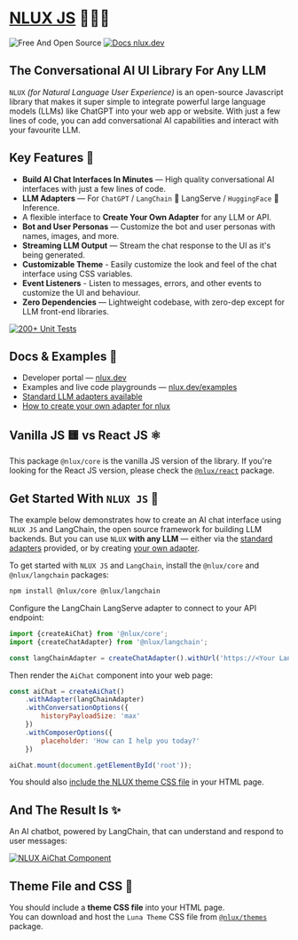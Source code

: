# [NLUX JS](https://nlux.dev) 🌲✨💬

![Free And Open Source](https://img.shields.io/badge/Free%20%26%20Open%20Source-1ccb61)
[![Docs nlux.dev](https://img.shields.io/badge/Docs_Website-nlux.dev-fa896b)](https://nlux.dev)

## The Conversational AI UI Library For Any LLM

`NLUX` _(for Natural Language User Experience)_ is an open-source Javascript library that makes it super simple to
integrate powerful large language models (LLMs) like ChatGPT into your web app or website. With just a few lines
of code, you can add conversational AI capabilities and interact with your favourite LLM.

## Key Features 🌟

* **Build AI Chat Interfaces In Minutes** ― High quality conversational AI interfaces with just a few lines of code.
* **LLM Adapters** ― For `ChatGPT` / `LangChain` 🦜 LangServe / `HuggingFace` 🤗 Inference.
* A flexible interface to **Create Your Own Adapter** for any LLM or API.
* **Bot and User Personas** ― Customize the bot and user personas with names, images, and more.
* **Streaming LLM Output** ― Stream the chat response to the UI as it's being generated.
* **Customizable Theme** - Easily customize the look and feel of the chat interface using CSS variables.
* **Event Listeners** - Listen to messages, errors, and other events to customize the UI and behaviour.
* **Zero Dependencies** ― Lightweight codebase, with zero-dep except for LLM front-end libraries.

[![200+ Unit Tests](https://github.com/nluxai/nlux/actions/workflows/run-all-tests.yml/badge.svg)](https://github.com/nluxai/nlux/actions/workflows/run-all-tests.yml)

## Docs & Examples 📖

* Developer portal ― [nlux.dev](https://nlux.dev/)
* Examples and live code playgrounds ― [nlux.dev/examples](https://nlux.dev/examples)
* [Standard LLM adapters available](https://nlux.dev/learn/adapters)
* [How to create your own adapter for nlux](https://nlux.dev/learn/adapters/custom-adapters/create-custom-adapter)

## Vanilla JS 🟨 vs React JS ⚛️

This package `@nlux/core` is the vanilla JS version of the library.
If you're looking for the React JS version, please check
the [`@nlux/react`](https://www.npmjs.com/package/@nlux/react) package.

## Get Started With `NLUX JS` 🚀

The example below demonstrates how to create an AI chat interface using `NLUX JS` and LangChain, the open source
framework for building LLM backends. But you can use `NLUX` **with any LLM** ― either
via the [standard adapters](https://nlux.dev/learn/adapters) provided, or
by creating [your own adapter](https://nlux.dev/learn/adapters/custom-adapters/create-custom-adapter).

To get started with `NLUX JS` and `LangChain`, install the `@nlux/core` and `@nlux/langchain` packages:

```sh
npm install @nlux/core @nlux/langchain
```

Configure the LangChain LangServe adapter to connect to your API endpoint:

```js
import {createAiChat} from '@nlux/core';
import {createChatAdapter} from '@nlux/langchain';

const langChainAdapter = createChatAdapter().withUrl('https://<Your LangServe Runnable URL>');
```

Then render the `AiChat` component into your web page:

```js
const aiChat = createAiChat()
    .withAdapter(langChainAdapter)
    .withConversationOptions({
        historyPayloadSize: 'max'
    })
    .withComposerOptions({
        placeholder: 'How can I help you today?'
    })

aiChat.mount(document.getElementById('root'));
```

You should also [include the NLUX theme CSS file](#theme-file-and-css-) in your HTML page.

## And The Result Is ✨

An AI chatbot, powered by LangChain, that can understand and respond to user messages:

[![NLUX AiChat Component](https://nlux.ai/images/demos/chat-convo-demo-fin-advisor.gif)](https://nlux.ai)

## Theme File and CSS 🎨

You should include a **theme CSS file** into your HTML page.<br />
You can download and host the `Luna Theme` CSS file
from [`@nlux/themes`](https://www.npmjs.com/package/@nlux/themes) package.
